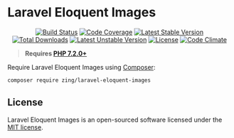 # Laravel Eloquent Images
<p align="center">
<a href="https://github.com/zingimmick/laravel-eloquent-images/actions"><img src="https://github.com/zingimmick/laravel-eloquent-images/workflows/tests/badge.svg" alt="Build Status"></a>
<a href="https://codecov.io/gh/zingimmick/laravel-eloquent-images"><img src="https://codecov.io/gh/zingimmick/laravel-eloquent-images/branch/main/graph/badge.svg" alt="Code Coverage" /></a>
<a href="https://packagist.org/packages/zing/laravel-eloquent-images"><img src="https://poser.pugx.org/zing/laravel-eloquent-images/v/stable.svg" alt="Latest Stable Version"></a>
<a href="https://packagist.org/packages/zing/laravel-eloquent-images"><img src="https://poser.pugx.org/zing/laravel-eloquent-images/downloads" alt="Total Downloads"></a>
<a href="https://packagist.org/packages/zing/laravel-eloquent-images"><img src="https://poser.pugx.org/zing/laravel-eloquent-images/v/unstable.svg" alt="Latest Unstable Version"></a>
<a href="https://packagist.org/packages/zing/laravel-eloquent-images"><img src="https://poser.pugx.org/zing/laravel-eloquent-images/license" alt="License"></a>
<a href="https://codeclimate.com/github/zingimmick/laravel-eloquent-images/maintainability"><img src="https://api.codeclimate.com/v1/badges/3d8276d89c4f346eddd5/maintainability" alt="Code Climate" /></a>
</p>

> **Requires [PHP 7.2.0+](https://php.net/releases/)**

Require Laravel Eloquent Images using [Composer](https://getcomposer.org):

```bash
composer require zing/laravel-eloquent-images
```

## License

Laravel Eloquent Images is an open-sourced software licensed under the [MIT license](LICENSE).
